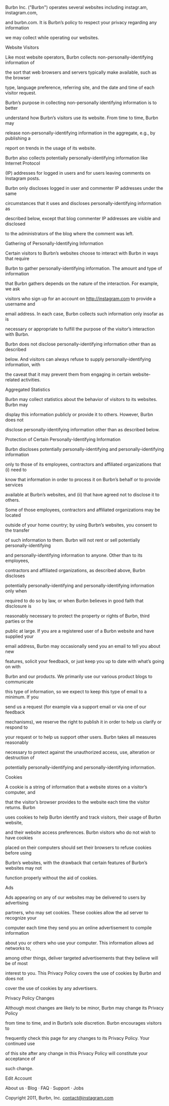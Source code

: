 Burbn Inc. ("Burbn") operates several websites including instagr.am, instagram.com,

and burbn.com. It is Burbn’s policy to respect your privacy regarding any information

we may collect while operating our websites.

Website Visitors

Like most website operators, Burbn collects non-personally-identifying information of

the sort that web browsers and servers typically make available, such as the browser

type, language preference, referring site, and the date and time of each visitor request.

Burbn’s purpose in collecting non-personally identifying information is to better

understand how Burbn’s visitors use its website. From time to time, Burbn may

release non-personally-identifying information in the aggregate, e.g., by publishing a

report on trends in the usage of its website.

Burbn also collects potentially personally-identifying information like Internet Protocol

(IP) addresses for logged in users and for users leaving comments on Instagram posts.

Burbn only discloses logged in user and commenter IP addresses under the same

circumstances that it uses and discloses personally-identifying information as

described below, except that blog commenter IP addresses are visible and disclosed

to the administrators of the blog where the comment was left.

Gathering of Personally-Identifying Information

Certain visitors to Burbn’s websites choose to interact with Burbn in ways that require

Burbn to gather personally-identifying information. The amount and type of information

that Burbn gathers depends on the nature of the interaction. For example, we ask

visitors who sign up for an account on http://instagram.com to provide a username and

email address. In each case, Burbn collects such information only insofar as is

necessary or appropriate to fulfill the purpose of the visitor’s interaction with Burbn.

Burbn does not disclose personally-identifying information other than as described

below. And visitors can always refuse to supply personally-identifying information, with

the caveat that it may prevent them from engaging in certain website-related activities.

Aggregated Statistics

Burbn may collect statistics about the behavior of visitors to its websites. Burbn may

display this information publicly or provide it to others. However, Burbn does not

disclose personally-identifying information other than as described below.

Protection of Certain Personally-Identifying Information

Burbn discloses potentially personally-identifying and personally-identifying information

only to those of its employees, contractors and affiliated organizations that (i) need to

know that information in order to process it on Burbn’s behalf or to provide services

available at Burbn’s websites, and (ii) that have agreed not to disclose it to others.

Some of those employees, contractors and affiliated organizations may be located

outside of your home country; by using Burbn’s websites, you consent to the transfer

of such information to them. Burbn will not rent or sell potentially personally-identifying

and personally-identifying information to anyone. Other than to its employees,

contractors and affiliated organizations, as described above, Burbn discloses

potentially personally-identifying and personally-identifying information only when

required to do so by law, or when Burbn believes in good faith that disclosure is

reasonably necessary to protect the property or rights of Burbn, third parties or the

public at large. If you are a registered user of a Burbn website and have supplied your

email address, Burbn may occasionally send you an email to tell you about new

features, solicit your feedback, or just keep you up to date with what’s going on with

Burbn and our products. We primarily use our various product blogs to communicate

this type of information, so we expect to keep this type of email to a minimum. If you

send us a request (for example via a support email or via one of our feedback

mechanisms), we reserve the right to publish it in order to help us clarify or respond to

your request or to help us support other users. Burbn takes all measures reasonably

necessary to protect against the unauthorized access, use, alteration or destruction of

potentially personally-identifying and personally-identifying information.

Cookies

A cookie is a string of information that a website stores on a visitor’s computer, and

that the visitor’s browser provides to the website each time the visitor returns. Burbn

uses cookies to help Burbn identify and track visitors, their usage of Burbn website,

and their website access preferences. Burbn visitors who do not wish to have cookies

placed on their computers should set their browsers to refuse cookies before using

Burbn’s websites, with the drawback that certain features of Burbn’s websites may not

function properly without the aid of cookies.

Ads

Ads appearing on any of our websites may be delivered to users by advertising

partners, who may set cookies. These cookies allow the ad server to recognize your

computer each time they send you an online advertisement to compile information

about you or others who use your computer. This information allows ad networks to,

among other things, deliver targeted advertisements that they believe will be of most

interest to you. This Privacy Policy covers the use of cookies by Burbn and does not

cover the use of cookies by any advertisers.

Privacy Policy Changes

Although most changes are likely to be minor, Burbn may change its Privacy Policy

from time to time, and in Burbn’s sole discretion. Burbn encourages visitors to

frequently check this page for any changes to its Privacy Policy. Your continued use

of this site after any change in this Privacy Policy will constitute your acceptance of

such change.

Edit Account

About us · Blog · FAQ · Support · Jobs 

Copyright 2011, Burbn, Inc. contact@instagram.com

